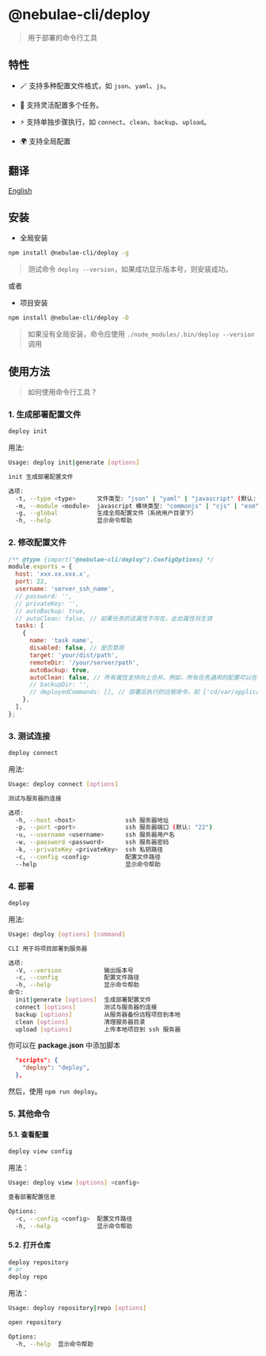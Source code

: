 # @nebulae-cli/deploy

> 用于部署的命令行工具

## 特性

- 🪄 支持多种配置文件格式，如 `json`、`yaml`、`js`。

- 🚩 支持灵活配置多个任务。

- ⚡ 支持单独步骤执行，如 `connect`、`clean`、`backup`、`upload`。

- 🌍 支持全局配置

## 翻译

[English](../README.md)

## 安装

- 全局安装

```bash
npm install @nebulae-cli/deploy -g
```

> 测试命令 `deploy --version`，如果成功显示版本号，则安装成功。

或者

- 项目安装

```bash
npm install @nebulae-cli/deploy -D
```

> 如果没有全局安装，命令应使用 `./node_modules/.bin/deploy --version` 调用

## 使用方法

> 如何使用命令行工具？

### 1. 生成部署配置文件

```bash
deploy init
```

用法:

```bash
Usage: deploy init|generate [options]

init 生成部署配置文件

选项:
  -t, --type <type>      文件类型: "json" | "yaml" | "javascript" (默认: "javascript")
  -m, --module <module>  javascript 模块类型: "commonjs" | "cjs" | "esm" | "mjs" (默认: "cjs")
  -g, --global           生成全局配置文件（系统用户目录下）
  -h, --help             显示命令帮助
```

### 2. 修改配置文件
```js
/** @type {import("@nebulae-cli/deploy").ConfigOptions} */
module.exports = {
  host: 'xxx.xx.xxx.x',
  port: 22,
  username: 'server_ssh_name',
  // password: '',
  // privateKey: '',
  // autoBackup: true,
  // autoClean: false, // 如果任务的该属性不存在，此处属性将生效
  tasks: [
    {
      name: 'task name',
      disabled: false, // 是否禁用
      target: 'your/dist/path',
      remoteDir: '/your/server/path',
      autoBackup: true,
      autoClean: false, // 所有属性支持向上合并。例如，所有任务通用的配置可以在根属性上配置
      // backupDir: '',
      // deployedCommands: [], // 部署后执行的远程命令，如 ['cd/var/applications', 'java - jar xxx. jar']，将使用 && 合并多个命令
    },
  ],
};
```

### 3. 测试连接

```bash
deploy connect
```

用法:

```bash
Usage: deploy connect [options]

测试与服务器的连接

选项:
  -h, --host <host>              ssh 服务器地址
  -p, --port <port>              ssh 服务器端口 (默认: "22")
  -u, --username <username>      ssh 服务器用户名
  -w, --password <password>      ssh 服务器密码
  -k, --privateKey <privateKey>  ssh 私钥路径
  -c, --config <config>          配置文件路径
  --help                         显示命令帮助
```

### 4. 部署

```bash
deploy
```

用法:

```bash
Usage: deploy [options] [command]

CLI 用于将项目部署到服务器

选项:
  -V, --version            输出版本号
  -c, --config             配置文件路径
  -h, --help               显示命令帮助
命令:
  init|generate [options]  生成部署配置文件
  connect [options]        测试与服务器的连接
  backup [options]         从服务器备份远程项目到本地
  clean [options]          清理服务器目录
  upload [options]         上传本地项目到 ssh 服务器
```

你可以在 **package.json** 中添加脚本

```json
  "scripts": {
    "deploy": "deploy",
  },
```

然后，使用 `npm run deploy`。

### 5. 其他命令

#### 5.1. 查看配置

```bash
deploy view config
```

用法：

```bash
Usage: deploy view [options] <config>

查看部署配置信息

Options:
  -c, --config <config>  配置文件路径
  -h, --help             显示命令帮助
```

#### 5.2. 打开仓库
  
```bash
deploy repository
# or
deploy repo
```

用法：

```bash
Usage: deploy repository|repo [options]

open repository

Options:
  -h, --help  显示命令帮助
```